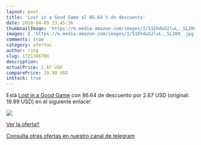 ```yaml
---
layout: post
title: 'Lost in a Good Game al 86.64 % de descuento'
date: 2020-04-09 23:45:36
thumbnailImage: 'https://m.media-amazon.com/images/I/51EhduG2luL._SL200_.jpg'
images: [ 'https://m.media-amazon.com/images/I/51EhduG2luL._SL200_.jpg' ]
comments: true
category: ofertas
author: ring
slug: 172138670X
description:
actualPrice: 2.67 USD
comparePrice: 19.99 USD
inStock: true
---
```


Está [Lost in a Good Game](https://www.amazon.com/dp/172138670X/?tag=redken08-20) con 86.64 de descuento por 2.67 USD (original: 19.99 USD) en el siguiente enlace!

[![](https://m.media-amazon.com/images/I/51EhduG2luL._SL200_.jpg)](https://www.amazon.com/dp/172138670X/?tag=redken08-20)

[Ver la oferta!!](https://www.amazon.com/dp/172138670X/?tag=redken08-20)

[Consulta otras ofertas en nuestro canal de telegram](https://t.me/s/ofertas25)
